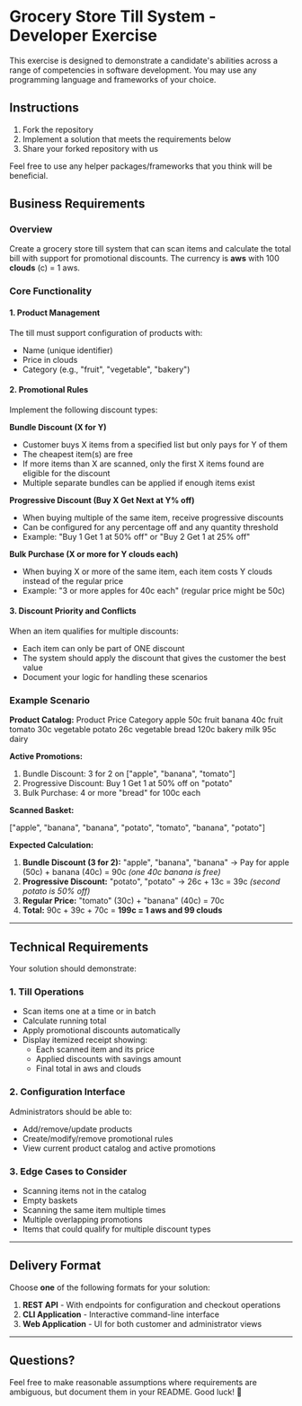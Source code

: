 # Grocery Store Till System - Developer Exercise

This exercise is designed to demonstrate a candidate's abilities across a range of competencies in software development. You may use any programming language and frameworks of your choice.

## Instructions
1. Fork the repository
2. Implement a solution that meets the requirements below
3. Share your forked repository with us

Feel free to use any helper packages/frameworks that you think will be beneficial.

## Business Requirements

### Overview
Create a grocery store till system that can scan items and calculate the total bill with support for promotional discounts. The currency is **aws** with 100 **clouds** (c) = 1 aws.

### Core Functionality

#### 1. Product Management
The till must support configuration of products with:
- Name (unique identifier)
- Price in clouds
- Category (e.g., "fruit", "vegetable", "bakery")

#### 2. Promotional Rules
Implement the following discount types:

**Bundle Discount (X for Y)**
- Customer buys X items from a specified list but only pays for Y of them
- The cheapest item(s) are free
- If more items than X are scanned, only the first X items found are eligible for the discount
- Multiple separate bundles can be applied if enough items exist

**Progressive Discount (Buy X Get Next at Y% off)**
- When buying multiple of the same item, receive progressive discounts
- Can be configured for any percentage off and any quantity threshold
- Example: "Buy 1 Get 1 at 50% off" or "Buy 2 Get 1 at 25% off"

**Bulk Purchase (X or more for Y clouds each)**
- When buying X or more of the same item, each item costs Y clouds instead of the regular price
- Example: "3 or more apples for 40c each" (regular price might be 50c)

#### 3. Discount Priority and Conflicts
When an item qualifies for multiple discounts:
- Each item can only be part of ONE discount
- The system should apply the discount that gives the customer the best value
- Document your logic for handling these scenarios

### Example Scenario

**Product Catalog:**
Product     Price    Category
apple       50c      fruit
banana      40c      fruit
tomato      30c      vegetable
potato      26c      vegetable
bread       120c     bakery
milk        95c      dairy

**Active Promotions:**
1. Bundle Discount: 3 for 2 on ["apple", "banana", "tomato"]
2. Progressive Discount: Buy 1 Get 1 at 50% off on "potato"
3. Bulk Purchase: 4 or more "bread" for 100c each

**Scanned Basket:**

["apple", "banana", "banana", "potato", "tomato", "banana", "potato"]

**Expected Calculation:**
1. **Bundle Discount (3 for 2):** "apple", "banana", "banana" → Pay for apple (50c) + banana (40c) = 90c *(one 40c banana is free)*
2. **Progressive Discount:** "potato", "potato" → 26c + 13c = 39c *(second potato is 50% off)*
3. **Regular Price:** "tomato" (30c) + "banana" (40c) = 70c
4. **Total:** 90c + 39c + 70c = **199c = 1 aws and 99 clouds**

---

## Technical Requirements

Your solution should demonstrate:

### 1. Till Operations
- Scan items one at a time or in batch
- Calculate running total
- Apply promotional discounts automatically
- Display itemized receipt showing:
  - Each scanned item and its price
  - Applied discounts with savings amount
  - Final total in aws and clouds

### 2. Configuration Interface
Administrators should be able to:
- Add/remove/update products
- Create/modify/remove promotional rules
- View current product catalog and active promotions

### 3. Edge Cases to Consider
- Scanning items not in the catalog
- Empty baskets
- Scanning the same item multiple times
- Multiple overlapping promotions
- Items that could qualify for multiple discount types

---

## Delivery Format

Choose **one** of the following formats for your solution:

1. **REST API** - With endpoints for configuration and checkout operations
2. **CLI Application** - Interactive command-line interface
3. **Web Application** - UI for both customer and administrator views

---

## Questions?

Feel free to make reasonable assumptions where requirements are ambiguous, but document them in your README. Good luck! 🛒